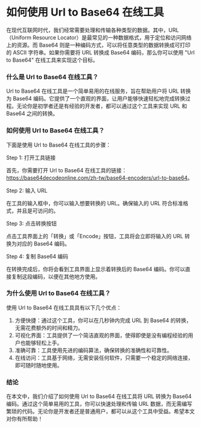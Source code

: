如何使用 Url to Base64 在线工具
=======================

在现代互联网时代，我们经常需要处理和传输各种类型的数据。其中，URL（Uniform Resource Locator）是最常见的一种数据格式，用于定位和访问网络上的资源。而 Base64 则是一种编码方式，可以将任意类型的数据转换成可打印的 ASCII 字符串。如果你需要将 URL 转换成 Base64 编码，那么你可以使用 "Url to Base64" 在线工具来实现这个目标。

### 什么是 Url to Base64 在线工具？

Url to Base64 在线工具是一个简单易用的在线服务，旨在帮助用户将 URL 转换为 Base64 编码。它提供了一个直观的界面，让用户能够快速轻松地完成转换过程。无论你是初学者还是有经验的开发者，都可以通过这个工具来实现 URL 和 Base64 之间的转换。

### 如何使用 Url to Base64 在线工具？

下面是使用 Url to Base64 在线工具的步骤：

Step 1: 打开工具链接

首先，你需要打开 Url to Base64 在线工具的链接：<https://base64decodeonline.com/zh-tw/base64-encoders/url-to-base64>。

Step 2: 输入 URL

在工具的输入框中，你可以输入想要转换的 URL。确保输入的 URL 符合标准格式，并且是可访问的。

Step 3: 点击转换按钮

点击工具界面上的「转换」或「Encode」按钮，工具将会立即将输入的 URL 转换为对应的 Base64 编码。

Step 4: 复制 Base64 编码

在转换完成后，你将会看到工具界面上显示着转换后的 Base64 编码。你可以直接复制这段编码，以便在其他地方使用。

### 为什么使用 Url to Base64 在线工具？

使用 Url to Base64 在线工具具有以下几个优点：

1. 方便快捷：通过这个工具，你可以在几秒钟内完成 URL 到 Base64 的转换，无需花费额外的时间和精力。
2. 可视化界面：工具提供了一个简洁直观的界面，使得即使是没有编程经验的用户也能够轻松上手。
3. 准确可靠：工具使用先进的编码算法，确保转换的准确性和可靠性。
4. 在线访问：工具基于网络，无需安装任何软件，只需要一个稳定的网络连接，即可随时随地使用。

### 结论

在本文中，我们介绍了如何使用 Url to Base64 在线工具将 URL 转换为 Base64 编码。通过这个简单易用的工具，你可以快速处理和传输 URL 数据，而无需编写繁琐的代码。无论你是开发者还是普通用户，都可以从这个工具中受益。希望本文对你有所帮助！